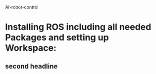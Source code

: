 AI-robot-control

# Installing ROS including all needed Packages and setting up Workspace:

## second headline 
``` code